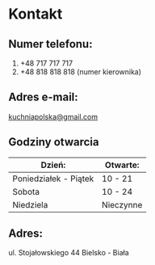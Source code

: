 # Kontakt

## Numer telefonu:
1. +48 717 717 717
2. +48 818 818 818 (numer kierownika)

## Adres e-mail:
kuchniapolska@gmail.com

## Godziny otwarcia
|Dzień:                   |Otwarte:   |
|-------------------------|-----------|
|Poniedziałek - Piątek    |10 - 21    |
|Sobota                   |10 - 24    |
|Niedziela                |Nieczynne  |

## Adres:
ul. Stojałowskiego 44 Bielsko - Biała



